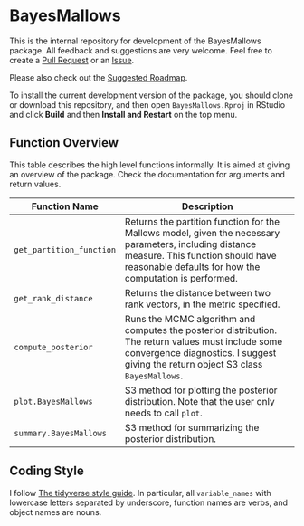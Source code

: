 
<!-- README.md is generated from README.Rmd. Please edit that file -->

# BayesMallows

This is the internal repository for development of the BayesMallows
package. All feedback and suggestions are very welcome. Feel free to
create a [Pull Request](https://github.uio.no/oyss/BayesMallows/pulls)
or an [Issue](https://github.uio.no/oyss/BayesMallows/issues).

Please also check out the [Suggested
Roadmap](https://github.uio.no/oyss/BayesMallows/wiki/Roadmap).

To install the current development version of the package, you should
clone or download this repository, and then open `BayesMallows.Rproj` in
RStudio and click **Build** and then **Install and Restart** on the top
menu.

## Function Overview

This table describes the high level functions informally. It is aimed at
giving an overview of the package. Check the documentation for arguments
and return
values.

| Function Name            | Description                                                                                                                                                                                           |
| ------------------------ | ----------------------------------------------------------------------------------------------------------------------------------------------------------------------------------------------------- |
| `get_partition_function` | Returns the partition function for the Mallows model, given the necessary parameters, including distance measure. This function should have reasonable defaults for how the computation is performed. |
| `get_rank_distance`      | Returns the distance between two rank vectors, in the metric specified.                                                                                                                               |
| `compute_posterior`      | Runs the MCMC algorithm and computes the posterior distribution. The return values must include some convergence diagnostics. I suggest giving the return object S3 class `BayesMallows`.             |
| `plot.BayesMallows`      | S3 method for plotting the posterior distribution. Note that the user only needs to call `plot`.                                                                                                      |
| `summary.BayesMallows`   | S3 method for summarizing the posterior distribution.                                                                                                                                                 |

## Coding Style

I follow [The tidyverse style
guide](http://style.tidyverse.org/index.html). In particular, all
`variable_names` with lowercase letters separated by underscore,
function names are verbs, and object names are nouns.
